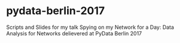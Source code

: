 # pydata-berlin-2017
Scripts and Slides for my talk Spying on my Network for a Day: Data Analysis for Networks delievered at PyData Berlin 2017
